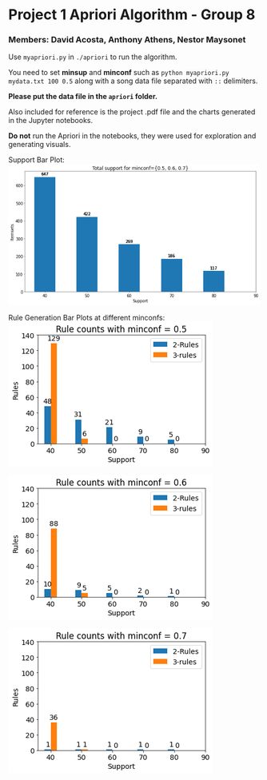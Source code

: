 # Project 1 Apriori Algorithm - Group 8
### Members: David Acosta, Anthony Athens, Nestor Maysonet

Use `myapriori.py` in `./apriori` to run the algorithm.

You need to set **minsup** and **minconf** such as `python myapriori.py mydata.txt 100 0.5`
along with a song data file separated with `::` delimiters.

**Please put the data file in the `apriori` folder.**

Also included for reference is the project .pdf file and the charts generated
in the Jupyter notebooks.

**Do not** run the Apriori in the notebooks, they were used for exploration and
generating visuals.

Support Bar Plot:
![](/supportbarchart.png)

Rule Generation Bar Plots at different minconfs:
![](/rules5.png)

![](/rules6.png)

![](/rules7.png)
